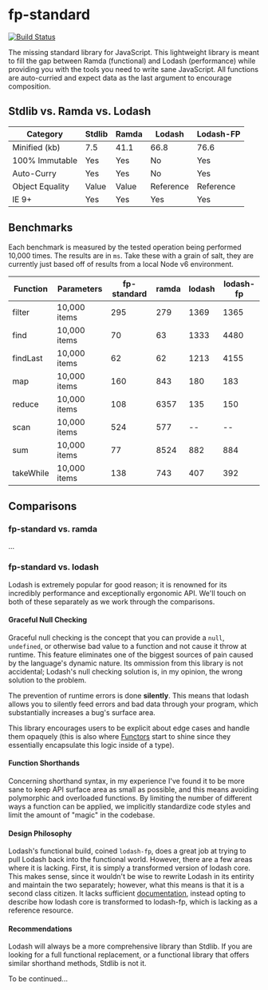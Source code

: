 # fp-standard
[![Build Status](https://travis-ci.org/davezuko/fp-standard.svg?branch=master)](https://travis-ci.org/davezuko/fp-standard)

The missing standard library for JavaScript. This lightweight library is meant to fill the gap between Ramda (functional) and Lodash (performance) while providing you with the tools you need to write sane JavaScript. All functions are auto-curried and expect data as the last argument to encourage composition.

## Stdlib vs. Ramda vs. Lodash

Category        | Stdlib    | Ramda | Lodash    | Lodash-FP
--------------- | --------- | ----- | --------- | ---------
Minified (kb)   | 7.5       | 41.1  | 66.8      | 76.6
100% Immutable  | Yes       | Yes   | No        | Yes
Auto-Curry      | Yes       | Yes   | No        | Yes
Object Equality | Value     | Value | Reference | Reference
IE 9+           | Yes       | Yes   | Yes       | Yes

## Benchmarks

Each benchmark is measured by the tested operation being performed 10,000 times. The results are in `ms`. Take these with a grain of salt, they are currently just based off of results from a local Node v6 environment.

Function       | Parameters   | fp-standard | ramda | lodash    | lodash-fp
-------------- | ------------ | ----------- | ----- | --------- | ---------
filter         | 10,000 items | 295         | 279   | 1369      | 1365
find           | 10,000 items | 70          | 63    | 1333      | 4480
findLast       | 10,000 items | 62          | 62    | 1213      | 4155
map            | 10,000 items | 160         | 843   | 180       | 183
reduce         | 10,000 items | 108         | 6357  | 135       | 150
scan           | 10,000 items | 524         | 577   | --        | --
sum            | 10,000 items | 77          | 8524  | 882       | 884
takeWhile      | 10,000 items | 138         | 743   | 407       | 392

## Comparisons

### fp-standard vs. ramda

...

### fp-standard vs. lodash
Lodash is extremely popular for good reason; it is renowned for its incredibly performance and exceptionally ergonomic API. We'll touch on both of these separately as we work through the comparisons.

#### Graceful Null Checking
Graceful null checking is the concept that you can provide a `null`, `undefined`, or otherwise bad value to a function and not cause it throw at runtime. This feature eliminates one of the biggest sources of pain caused by the language's dynamic nature. Its ommission from this library is not accidental; Lodash's null checking solution is, in my opinion, the wrong solution to the problem.

The prevention of runtime errors is done **silently**. This means that lodash allows you to silently feed errors and bad data through your program, which substantially increases a bug's surface area.

This library encourages users to be explicit about edge cases and handle them opaquely (this is also where [Functors](http://adit.io/posts/2013-04-17-functors,_applicatives,_and_monads_in_pictures.html) start to shine since they essentially encapsulate this logic inside of a type).

#### Function Shorthands
Concerning shorthand syntax, in my experience I've found it to be more sane to keep API surface area as small as possible, and this means avoiding polymorphic and overloaded functions. By limiting the number of different ways a function can be applied, we implicitly standardize code styles and limit the amount of "magic" in the codebase.

#### Design Philosophy
Lodash's functional build, coined `lodash-fp`, does a great job at trying to pull Lodash back into the functional world. However, there are a few areas where it is lacking. First, it is simply a transformed version of lodash core. This makes sense, since it wouldn't be wise to rewrite Lodash in its entirity and maintain the two separately; however, what this means is that it is a second class citizen. It lacks sufficient [documentation](https://github.com/lodash/lodash/wiki/FP-Guide), instead opting to describe how lodash core is transformed to lodash-fp, which is lacking as a reference resource.

#### Recommendations
Lodash will always be a more comprehensive library than Stdlib. If you are looking for a full functional replacement, or a functional library that offers similar shorthand methods, Stdlib is not it.

To be continued...



